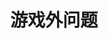---
title: 游戏外问题
index: false
icon: question
pageInfo: false
editLink: false
# 禁用Github编辑按钮
comment: false
# 禁用评论功能
prev: false
next: false
---